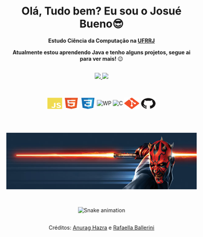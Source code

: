 <div>
  <h1 align="center">Olá, Tudo bem? Eu sou o <b>Josué Bueno</b>😎</h1>
  <p align="center"><b>Estudo Ciência da Computação na </b><a href="https://portal.ufrrj.br/"><b>UFRRJ</b></a> 
  <p align="center"><b>Atualmente estou aprendendo Java e tenho alguns projetos, segue ai para ver mais! </b>😉️
</div>

  ## 

<div align="center">
  <a href="https://github.com/buenorjosue">
    <img height="150em" src="https://github-readme-stats.vercel.app/api?username=buenorjosue&count_private=true&include_all_commits=true&show_icons=true&theme=merko&hide_border=false&show_owner=true"/>
    <img height="150em" src="https://github-readme-stats.vercel.app/api/top-langs/?username=buenorjosue&theme=merko&hide_border=false&&layout=compact"/>
  </a>
</div>

  ## 

<div align="center" valign="top"><br>
  <img align="center" alt="Js" height="30" width="40" src="https://raw.githubusercontent.com/devicons/devicon/master/icons/javascript/javascript-plain.svg">
  <img align="center" alt="HTML" height="30" width="40" src="https://raw.githubusercontent.com/devicons/devicon/master/icons/html5/html5-original.svg">
  <img align="center" alt="CSS" height="30" width="40" src="https://raw.githubusercontent.com/devicons/devicon/master/icons/css3/css3-original.svg">
  <img align="center" alt="WP" height="30" width="40" src="https://cdn.jsdelivr.net/gh/devicons/devicon/icons/wordpress/wordpress-plain.svg" />
  <img align="center" alt="C" height="30" width="40" src="https://cdn.jsdelivr.net/gh/devicons/devicon/icons/c/c-original.svg" />
  <img align="center" alt="git" height="30" width="40" src="https://raw.githubusercontent.com/devicons/devicon/master/icons/git/git-original.svg">
  <img align="center" alt="github" height="30" width="40" src="https://raw.githubusercontent.com/devicons/devicon/master/icons/github/github-original.svg">
</div><br>

  ## 

<div align="center"><br>
  <img align="center" alt="fundo" height="150em" width="1000em" src="/assets/starwars.jpg">
</div><br>

  ## 

<div align="center">
  
  ![Snake animation](https://github.com/danielbped/danielbped/blob/output/github-contribution-grid-snake.svg)
  
</div>

  ## 

<div align="center">
  <p>Créditos: <a href="https://github.com/anuraghazra/github-readme-stats">Anurag Hazra</a> e <a href="https://github.com/rafaballerini">Rafaella Ballerini</a></p>
</div>
